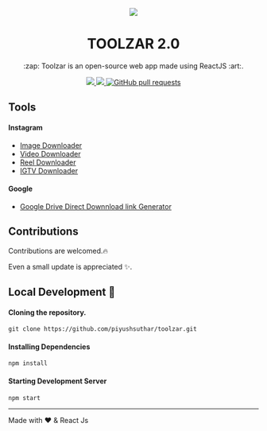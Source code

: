 <p align="center">
<img align="center" src="https://raw.githubusercontent.com/PiyushSuthar/toolzar-2.0/master/public/images/006bd8c9-3a18-dd17-4575-7c2a52480a98.webPlatform.png?token=AHV6P5TPTNKP72PETPYBGES7E7K4O"></img>
<h1 align="center">TOOLZAR 2.0</h1>
<p align="center">:zap: Toolzar is an open-source web app made using ReactJS :art:.</p>
</p>
<p align="center">
  <a href="https://app.netlify.com/sites/toolzar/deploys" target="_blank">
    <img src="https://api.netlify.com/api/v1/badges/cb090b00-c046-4c7b-b433-6451e525e270/deploy-status"></img>
  </a>
  <a href="https://github.com/piyushsuthar/toolzar-2.0/issues">
    <img src="https://img.shields.io/github/issues/PiyushSuthar/toolzar?style=flat-square"></img>
  </a>
   <a href="https://github.com/piyushsuthar/toolzar-2.0/pulls">
      <img alt="GitHub pull requests" src="https://img.shields.io/github/issues-pr/piyushsuthar/toolzar?style=flat-square" />
   </a>
</p>

## Tools
#### Instagram
- [Image Downloader](https://toolzar.netlify.app/instagram/image)
- [Video Downloader](https://toolzar.netlify.app/instagram/video)
- [Reel Downloader](https://toolzar.netlify.app/instagram/reel)
- [IGTV Downloader](https://toolzar.netlify.app/instagram/igtv)

#### Google
- [Google Drive Direct Downnload link Generator](https://toolzar.netlify.app/google/drive-link-gen)

## Contributions
Contributions are welcomed.:fire:

Even a small update is appreciated :sparkles:.

## Local Development :construction:

#### Cloning the repository.
```ssh
git clone https://github.com/piyushsuthar/toolzar.git
```

#### Installing Dependencies
```ssh
npm install
```

#### Starting Development Server
```ssh
npm start
```
---
Made with ❤ & React Js
